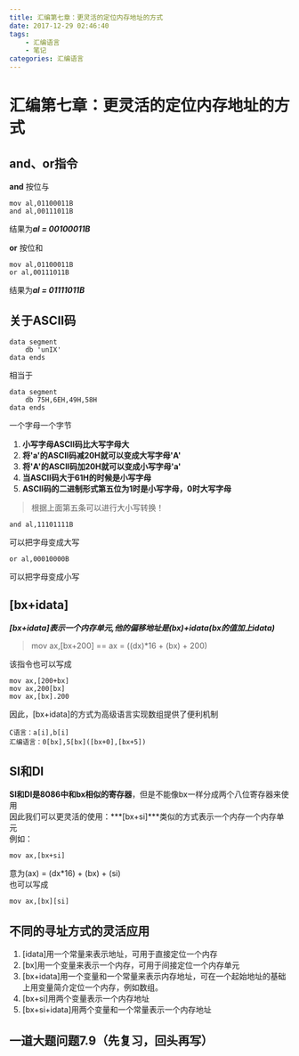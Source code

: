 ```yaml
---
title: 汇编第七章：更灵活的定位内存地址的方式
date: 2017-12-29 02:46:40
tags:
	- 汇编语言
	- 笔记
categories: 汇编语言
---
```


# 汇编第七章：更灵活的定位内存地址的方式
## and、or指令
**and** 按位与 

	mov al,01100011B
	and al,00111011B
结果为***al = 00100011B***    
  
**or** 按位和  

	mov al,01100011B
	or al,00111011B
结果为***al = 01111011B***  

## 关于ASCII码

	data segment
		db 'unIX'
	data ends
相当于

	data segment
		db 75H,6EH,49H,58H
	data ends
一个字母一个字节  
1. **小写字母ASCII码比大写字母大**  
2. **将'a'的ASCII码减20H就可以变成大写字母'A'**  
3. **将'A'的ASCII码加20H就可以变成小写字母'a'**  
4. **当ASCII码大于61H的时候是小写字母**  
5. **ASCII码的二进制形式第五位为1时是小写字母，0时大写字母**  

> 根据上面第五条可以进行大小写转换！  

	and al,11101111B
可以把字母变成大写  

	or al,00010000B
可以把字母变成小写  
## [bx+idata]
***[bx+idata]表示一个内存单元,他的偏移地址是(bx)+idata(bx的值加上idata)***  
> mov ax,[bx+200] == ax = ((dx)*16 + (bx) + 200)  

该指令也可以写成

	mov ax,[200+bx]
	mov ax,200[bx]
	mov ax,[bx].200
因此，[bx+idata]的方式为高级语言实现数组提供了便利机制  
	
	C语言：a[i],b[i]
	汇编语言：0[bx],5[bx]([bx+0],[bx+5])

## SI和DI
**SI和DI是8086中和bx相似的寄存器**，但是不能像bx一样分成两个八位寄存器来使用  
因此我们可以更灵活的使用：***[bx+si]***类似的方式表示一个内存一个内存单元  
例如：

	mov ax,[bx+si]
意为(ax) = (dx*16) + (bx) + (si)    
也可以写成

	mov ax,[bx][si]
## 不同的寻址方式的灵活应用
1. [idata]用一个常量来表示地址，可用于直接定位一个内存
2. [bx]用一个变量来表示一个内存，可用于间接定位一个内存单元
3. [bx+idata]用一个变量和一个常量来表示内存地址，可在一个起始地址的基础上用变量简介定位一个内存，例如数组。
4. [bx+si]用两个变量表示一个内存地址
5. [bx+si+idata]用两个变量和一个常量表示一个内存地址

## 一道大题问题7.9（先复习，回头再写）